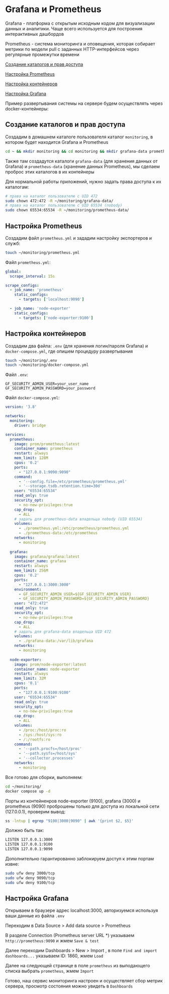 # Grafana и Prometheus
Grafana - платформа с открытым исходным кодом для визуализации данных и аналитики. Чаще всего используется для построения интерактивных дашбордов

Prometheus - система мониторинга и оповещения, которая собирает метрики по модели pull с заданных HTTP-интерфейсов через регулярные промежутки времени

[Создание каталогов и прав доступа](#create)

[Настройка Prometheus](#prometheus)

[Настройка контейнеров](#pg_docker)

[Настройка Grafana](#grafana)

Пример развертывания системы на сервере будем осуществлять через docker-контейнеры:
## <a id="create">Создание каталогов и прав доступа</a>
Создадим в домашнем каталоге пользователя каталог `monitoring`, в котором будет находится Grafana и Prometheus
```bash
cd ~ && mkdir monitoring && cd monitoring && mkdir grafana-data prometheus-data
```
Также там создадутся каталоги `grafana-data` (для хранения данных от Grafana) и `prometheus-data` (хранение данных Prometheus), мы сделаем проброс этих каталогов в их контейнеры

Для нормальной работы приложений, нужно задать права доступа к их каталогам:
```bash
# права на каталог пользователю с UID 472
sudo chown 472:472 -R ~/monitoring/grafana-data/
# права на каталог пользователю с UID 65534 (nobody)
sudo chown 65534:65534 -R ~/monitoring/prometheus-data/
```
## <a id="prometheus">Настройка Prometheus</a>
Создадим файл `prometheus.yml` и зададим настройку экспортеров и служб:
```bash
touch ~/monitoring/prometheus.yml
```
Файл `prometheus.yml`:
```yml
global:
  scrape_interval: 15s

scrape_configs:
  - job_name: 'prometheus'
    static_configs:
      - targets: ['localhost:9090']

  - job_name: 'node-exporter'
    static_configs:
      - targets: ['node-exporter:9100']
```

## <a id="pg_docker">Настройка контейнеров</a>
Создадим два файла: `.env` (для хранения логин/пароля Grafana) и `docker-compose.yml`, где опишем процедуру развертывания
```bash
touch ~/monitoring/.env
touch ~/monitoring/docker-compose.yml
```

Файл `.env`:
```
GF_SECURITY_ADMIN_USER=your_user_name
GF_SECURITY_ADMIN_PASSWORD=your_password
```
Файл `docker-compose.yml`:
```yml
version: '3.8'

networks:
  monitoring:
    driver: bridge

services:
  prometheus:
    image: prom/prometheus:latest
    container_name: prometheus
    restart: always
    mem_limit: 128M
    cpus: '0.2'
    ports:
      - "127.0.0.1:9090:9090"
    command: 
      - '--config.file=/etc/prometheus/prometheus.yml'
      - '--storage.tsdb.retention.time=30d'
    user: "65534:65534"
    read_only: true
    security_opt:
      - no-new-privileges:true
    cap_drop:
      - ALL
    # задать для prometheus-data владельца nobody (UID 65534)
    volumes:
      - ./prometheus.yml:/etc/prometheus/prometheus.yml
      - ./prometheus-data:/etc/prometheus
    networks:
      - monitoring
  
  grafana:
    image: grafana/grafana:latest
    container_name: grafana
    restart: always
    mem_limit: 256M
    cpus: '0.2'    
    ports:
      - "127.0.0.1:3000:3000"
    environment:
      - GF_SECURITY_ADMIN_USER=${GF_SECURITY_ADMIN_USER}
      - GF_SECURITY_ADMIN_PASSWORD=${GF_SECURITY_ADMIN_PASSWORD}
    user: "472:472"
    read_only: true    
    security_opt:
      - no-new-privileges:true
    cap_drop:
      - ALL      
    # задать для grafana-data владельца UID 472
    volumes:
      - ./grafana-data:/var/lib/grafana
    networks:
      - monitoring
  
  node-exporter:
    image: prom/node-exporter:latest
    container_name: node-exporter
    restart: always
    mem_limit: 32M
    cpus: '0.1'    
    ports:
      - "127.0.0.1:9100:9100"
    user: "65534:65534"
    read_only: true
    security_opt:
      - no-new-privileges:true
    cap_drop:
      - ALL      
    volumes:
      - /proc:/host/proc:ro
      - /sys:/host/sys:ro
      - /:/rootfs:ro
    command:
      - '--path.procfs=/host/proc'
      - '--path.sysfs=/host/sys'
      - '--collector.processes'
    networks:
      - monitoring
```
Все готово для сборки, выполняем:
```bash
cd ~/monitoring/
docker compose up -d
```
Порты из контейненров node-exporter (9100), grafana (3000) и prometheus (9090) проброшены только для доступа из локальной сети (127.0.0.1), проверим вывод:
```bash
ss -lntup | egrep "9100|3000|9090" | awk '{print $2, $5}'
```
Должно быть так:
```bash
LISTEN 127.0.0.1:3000
LISTEN 127.0.0.1:9100
LISTEN 127.0.0.1:9090
```
Дополнительно гарантированно заблокируем доступ к этим портам извне:
```bash
sudo ufw deny 3000/tcp
sudo ufw deny 9090/tcp
sudo ufw deny 9100/tcp
```

## <a id="grafana">Настройка Grafana</a>
Открываем в браузере адрес localhost:3000, авторизуемся используя ваши данные из файла `.env`

Переходим в Data Source > Add data source > Prometheus

В разделе Connection (Prometheus server URL *) указываем `http://prometheus:9090` и жмем `Save & test`

Далее переходим Dashboards > New > Import , в поле `Find and import dashboards...` указываем ID: 1860, жмем `Load`

Далее на следующей странице в поле `prometheus` из выподающего списка выбрать `prometheus`, жмем `Import`

Готово, наш сервис мониторинга настроен и осуществляет сбор метрик сервера, просмотр состояния можно увидеть в `Dashboards`